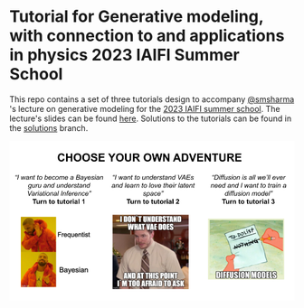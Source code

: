# Tutorial for Generative modeling, with connection to and applications in physics 2023 IAIFI Summer School

This repo contains a set of three tutorials design to accompany [@smsharma](https://github.com/smsharma) 's lecture on generative modeling for the [2023 IAIFI summer school](https://iaifi.org/phd-summer-school.html). The lecture's slides can be found [here](https://smsharma.io/iaifi-summer-school-2023/). Solutions to the tutorials can be found in the [solutions](https://github.com/florpi/summer_school_generative/blob/solutions) branch.

![alt text](./images/TutorialGenerativeModels.png)

